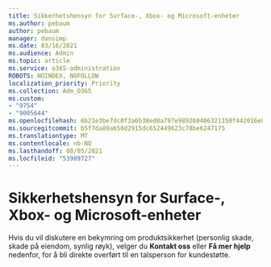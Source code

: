 ```yaml
---
title: Sikkerhetshensyn for Surface-, Xbox- og Microsoft-enheter
ms.author: pebaum
author: pebaum
manager: dansimp
ms.date: 03/16/2021
ms.audience: Admin
ms.topic: article
ms.service: o365-administration
ROBOTS: NOINDEX, NOFOLLOW
localization_priority: Priority
ms.collection: Adm_O365
ms.custom:
- "9754"
- "9005644"
ms.openlocfilehash: 6b21e3be7dc0f3a6b38ed8a797e989260406321150f442016e885f6728ea63b7
ms.sourcegitcommit: b5f7da89a650d2915dc652449623c78be6247175
ms.translationtype: MT
ms.contentlocale: nb-NO
ms.lasthandoff: 08/05/2021
ms.locfileid: "53909727"
---
```

# <a name="surface-xbox-and-microsoft-devices-safety-concerns"></a>Sikkerhetshensyn for Surface-, Xbox- og Microsoft-enheter

Hvis du vil diskutere en bekymring om produktsikkerhet (personlig skade, skade på eiendom, synlig røyk), velger du **Kontakt oss** eller **Få mer hjelp** nedenfor, for å bli direkte overført til en talsperson for kundestøtte.